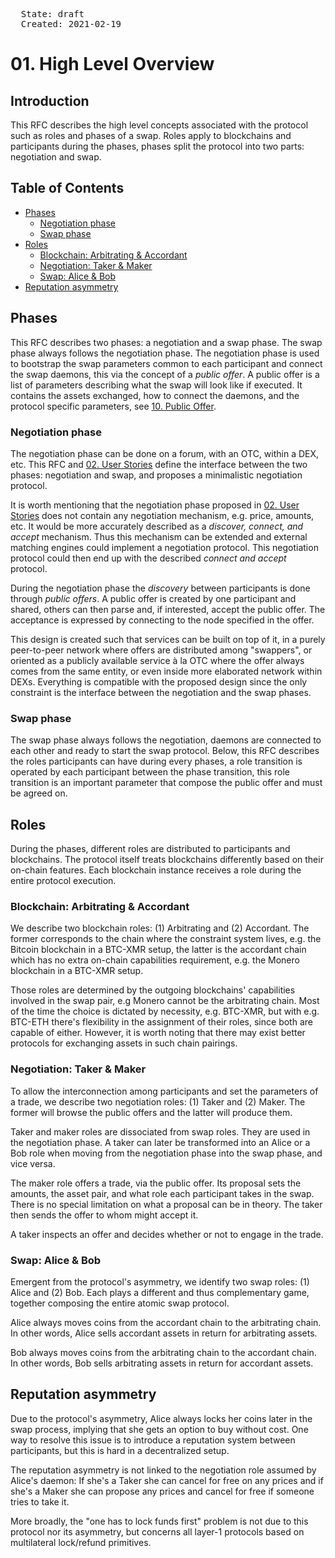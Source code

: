 <pre>
  State: draft
  Created: 2021-02-19
</pre>

# 01. High Level Overview

## Introduction

This RFC describes the high level concepts associated with the protocol such as roles and phases of a swap. Roles apply to blockchains and participants during the phases, phases split the protocol into two parts: negotiation and swap.

## Table of Contents

  * [Phases](#phases)
    * [Negotiation phase](#negotiation-phase)
    * [Swap phase](#swap-phase)
  * [Roles](#roles)
    * [Blockchain: Arbitrating & Accordant](#blockchain-arbitrating--accordant)
    * [Negotiation: Taker & Maker](#negotiation-taker--maker)
    * [Swap: Alice & Bob](#swap-alice--bob)
  * [Reputation asymmetry](#reputation-asymmetry)

## Phases

This RFC describes two phases: a negotiation and a swap phase. The swap phase always follows the negotiation phase. The negotiation phase is used to bootstrap the swap parameters common to each participant and connect the swap daemons, this via the concept of a *public offer*. A public offer is a list of parameters describing what the swap will look like if executed. It contains the assets exchanged, how to connect the daemons, and the protocol specific parameters, see [10. Public Offer](./10-public-offer.md).

### Negotiation phase

The negotiation phase can be done on a forum, with an OTC, within a DEX, etc. This RFC and [02. User Stories](./02-user-stories.md) define the interface between the two phases: negotiation and swap, and proposes a minimalistic negotiation protocol.

It is worth mentioning that the negotiation phase proposed in [02. User Stories](./02-user-stories.md) does not contain any negotiation mechanism, e.g. price, amounts, etc. It would be more accurately described as a *discover, connect, and accept* mechanism. Thus this mechanism can be extended and external matching engines could implement a negotiation protocol. This negotiation protocol could then end up with the described *connect and accept* protocol.

During the negotiation phase the *discovery* between participants is done through *public offers*. A public offer is created by one participant and shared, others can then parse and, if interested, accept the public offer. The acceptance is expressed by connecting to the node specified in the offer.

This design is created such that services can be built on top of it, in a purely peer-to-peer network where offers are distributed among "swappers", or oriented as a publicly available service à la OTC where the offer always comes from the same entity, or even inside more elaborated network within DEXs. Everything is compatible with the proposed design since the only constraint is the interface between the negotiation and the swap phases.

### Swap phase

The swap phase always follows the negotiation, daemons are connected to each other and ready to start the swap protocol. Below, this RFC describes the roles participants can have during every phases, a role transition is operated by each participant between the phase transition, this role transition is an important parameter that compose the public offer and must be agreed on.

## Roles

During the phases, different roles are distributed to participants and blockchains. The protocol itself treats blockchains differently based on their on-chain features. Each blockchain instance receives a role during the entire protocol execution.

### Blockchain: Arbitrating & Accordant

We describe two blockchain roles: (1) Arbitrating and (2) Accordant. The former corresponds to the chain where the constraint system lives, e.g. the Bitcoin blockchain in a BTC-XMR setup, the latter is the accordant chain which has no extra on-chain capabilities requirement, e.g. the Monero blockchain in a BTC-XMR setup.

Those roles are determined by the outgoing blockchains' capabilities involved in the swap pair, e.g Monero cannot be the arbitrating chain. Most of the time the choice is dictated by necessity, e.g. BTC-XMR, but with e.g. BTC-ETH there's flexibility in the assignment of their roles, since both are capable of either. However, it is worth noting that there may exist better protocols for exchanging assets in such chain pairings.

### Negotiation: Taker & Maker

To allow the interconnection among participants and set the parameters of a trade, we describe two negotiation roles: (1) Taker and (2) Maker. The former will browse the public offers and the latter will produce them.

Taker and maker roles are dissociated from swap roles. They are used in the negotiation phase. A taker can later be transformed into an Alice or a Bob role when moving from the negotiation phase into the swap phase, and vice versa.

The maker role offers a trade, via the public offer. Its proposal sets the amounts, the asset pair, and what role each participant takes in the swap. There is no special limitation on what a proposal can be in theory. The taker then sends the offer to whom might accept it.

A taker inspects an offer and decides whether or not to engage in the trade.

### Swap: Alice & Bob

Emergent from the protocol's asymmetry, we identify two swap roles: (1) Alice and (2) Bob. Each plays a different and thus complementary game, together composing the entire atomic swap protocol.

Alice always moves coins from the accordant chain to the arbitrating chain. In other words, Alice sells accordant assets in return for arbitrating assets.

Bob always moves coins from the arbitrating chain to the accordant chain. In other words, Bob sells arbitrating assets in return for accordant assets.

## Reputation asymmetry

Due to the protocol's asymmetry, Alice always locks her coins later in the swap process, implying that she gets an option to buy without cost. One way to resolve this issue is to introduce a reputation system between participants, but this is hard in a decentralized setup.

The reputation asymmetry is not linked to the negotiation role assumed by Alice's daemon: If she's a Taker she can cancel for free on any prices and if she's a Maker she can propose any prices and cancel for free if someone tries to take it.

More broadly, the "one has to lock funds first" problem is not due to this protocol nor its asymmetry, but concerns all layer-1 protocols based on multilateral lock/refund primitives.
